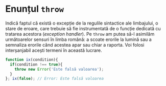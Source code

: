 # Enunțul `throw`

Indică faptul că există o excepție de la regulile sintactice ale limbajului, o stare de eroare, care trebuie să fie instrumentată de o funcție dedicată cu tratarea acestora (*exception handler*). Pe `throw` am putea să-l asimilăm următoarelor sensuri în limba română: a scoate erorile la lumină sau a semnaliza erorile când acestea apar sau chiar a raporta. Voi folosi interșanjabil acești termeni în această lucrare.

```javascript
function ix(condition){
  if(condition !== true){
    throw new Error('Este falsă valoarea');
  }
}; ix(false); // Error: Este falsă valoarea
```

